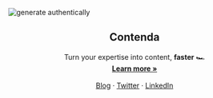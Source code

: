 ![generate authentically](https://github.com/Contenda-Team/.github/assets/1454517/e8c85cca-4b31-4930-8326-965ba49209d8)

<p align="center"> 
  <h2 align="center">Contenda</h2>  
    <p align="center">
    Turn your expertise into content, <strong>faster</strong> 🏎️
    <br />
    <a href=https://contenda.co"><strong>Learn more »</strong></a>
    <br />
    <br />
    <a href="https://contenda.co/blog/">Blog</a>
    ·
    <a href="https://twitter.com/contendacom">Twitter</a>
    ·
    <a href="https://www.linkedin.com/company/contendaco/s">LinkedIn</a>
  </p>
</p>
